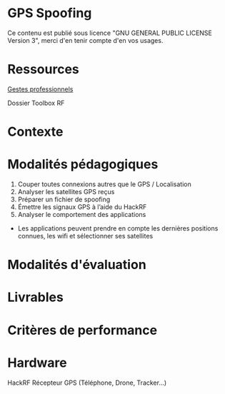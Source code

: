 # GPS Spoofing

Ce contenu est publié sous licence "GNU GENERAL PUBLIC LICENSE Version 3", merci d'en tenir compte d'en vos usages.

# Ressources


[Gestes professionnels](https://github.com/Aif4thah/Dojo-101)

Dossier Toolbox RF

# Contexte




# Modalités pédagogiques

1. Couper toutes connexions autres que le GPS / Localisation
2. Analyser les satellites GPS reçus
3. Préparer un fichier de spoofing
4. Émettre les signaux GPS à l’aide du HackRF
5. Analyser le comportement des applications

* Les applications peuvent prendre en compte les dernières positions connues, les wifi et sélectionner ses satellites


# Modalités d'évaluation


# Livrables


# Critères de performance



# Hardware

HackRF
Récepteur GPS (Téléphone, Drone, Tracker…)
